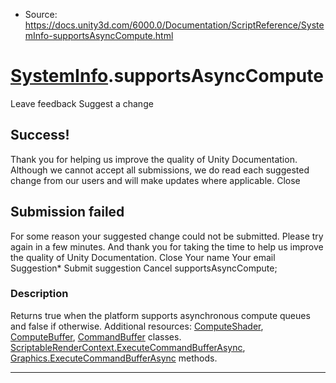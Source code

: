 * Source: https://docs.unity3d.com/6000.0/Documentation/ScriptReference/SystemInfo-supportsAsyncCompute.html

#  [SystemInfo](https://docs.unity3d.com/6000.0/Documentation/ScriptReference/SystemInfo.html).supportsAsyncCompute
Leave feedback
Suggest a change
## Success!
Thank you for helping us improve the quality of Unity Documentation. Although we cannot accept all submissions, we do read each suggested change from our users and will make updates where applicable.
Close
## Submission failed
For some reason your suggested change could not be submitted. Please <a>try again</a> in a few minutes. And thank you for taking the time to help us improve the quality of Unity Documentation.
Close
Your name Your email Suggestion* Submit suggestion
Cancel
supportsAsyncCompute; 
### Description
Returns true when the platform supports asynchronous compute queues and false if otherwise.
Additional resources: [ComputeShader](https://docs.unity3d.com/6000.0/Documentation/ScriptReference/ComputeShader.html), [ComputeBuffer](https://docs.unity3d.com/6000.0/Documentation/ScriptReference/ComputeBuffer.html), [CommandBuffer](https://docs.unity3d.com/6000.0/Documentation/ScriptReference/Rendering.CommandBuffer.html) classes. [ScriptableRenderContext.ExecuteCommandBufferAsync](https://docs.unity3d.com/6000.0/Documentation/ScriptReference/Rendering.ScriptableRenderContext.ExecuteCommandBufferAsync.html), [Graphics.ExecuteCommandBufferAsync](https://docs.unity3d.com/6000.0/Documentation/ScriptReference/Graphics.ExecuteCommandBufferAsync.html) methods.
* * *

